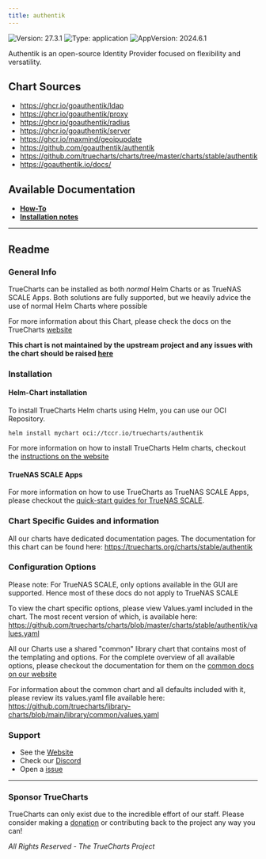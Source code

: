 ```yaml
---
title: authentik
---
```


![Version: 27.3.1](https://img.shields.io/badge/Version-27.3.1-informational?style=flat-square) ![Type: application](https://img.shields.io/badge/Type-application-informational?style=flat-square) ![AppVersion: 2024.6.1](https://img.shields.io/badge/AppVersion-2024.6.1-informational?style=flat-square)

Authentik is an open-source Identity Provider focused on flexibility and versatility.

## Chart Sources

- https://ghcr.io/goauthentik/ldap
- https://ghcr.io/goauthentik/proxy
- https://ghcr.io/goauthentik/radius
- https://ghcr.io/goauthentik/server
- https://ghcr.io/maxmind/geoipupdate
- https://github.com/goauthentik/authentik
- https://github.com/truecharts/charts/tree/master/charts/stable/authentik
- https://goauthentik.io/docs/

## Available Documentation

- [**How-To**](./how_to)
- [**Installation notes**](./installation_notes)


---

## Readme


### General Info

TrueCharts can be installed as both _normal_ Helm Charts or as TrueNAS SCALE Apps.
Both solutions are fully supported, but we heavily advice the use of normal Helm Charts where possible

For more information about this Chart, please check the docs on the TrueCharts [website](https://truecharts.org/charts/stable/authentik)

**This chart is not maintained by the upstream project and any issues with the chart should be raised [here](https://github.com/truecharts/charts/issues/new/choose)**

### Installation

#### Helm-Chart installation

To install TrueCharts Helm charts using Helm, you can use our OCI Repository.

`helm install mychart oci://tccr.io/truecharts/authentik`

For more information on how to install TrueCharts Helm charts, checkout the [instructions on the website](/guides)


#### TrueNAS SCALE Apps

For more information on how to use TrueCharts as TrueNAS SCALE Apps, please checkout the [quick-start guides for TrueNAS SCALE](/deprecated/scale).

### Chart Specific Guides and information

All our charts have dedicated documentation pages.
The documentation for this chart can be found here:
https://truecharts.org/charts/stable/authentik

### Configuration Options

Please note: For TrueNAS SCALE, only options available in the GUI are supported.
Hence most of these docs do not apply to TrueNAS SCALE

To view the chart specific options, please view Values.yaml included in the chart.
The most recent version of which, is available here: https://github.com/truecharts/charts/blob/master/charts/stable/authentik/values.yaml

All our Charts use a shared "common" library chart that contains most of the templating and options.
For the complete overview of all available options, please checkout the documentation for them on the [common docs on our website](/common)

For information about the common chart and all defaults included with it, please review its values.yaml file available here: https://github.com/truecharts/library-charts/blob/main/library/common/values.yaml

### Support

- See the [Website](https://truecharts.org)
- Check our [Discord](https://discord.gg/tVsPTHWTtr)
- Open a [issue](https://github.com/truecharts/charts/issues/new/choose)

---

### Sponsor TrueCharts

TrueCharts can only exist due to the incredible effort of our staff.
Please consider making a [donation](/general/sponsor) or contributing back to the project any way you can!

_All Rights Reserved - The TrueCharts Project_
